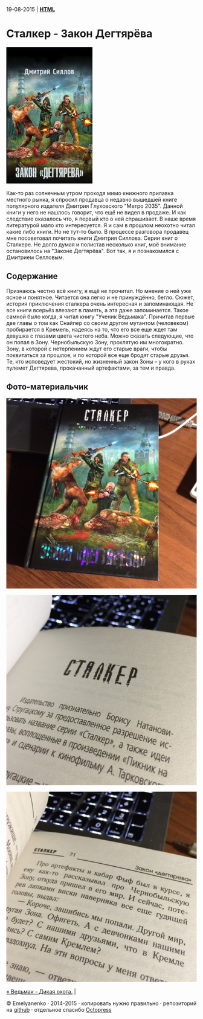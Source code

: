19-08-2015 | **[HTML](http://andre-y-ru.github.io/p/2015/08/19/stalker.html)** 

Сталкер - Закон Дегтярёва
===========================
![image](../../../../images/p/stalker.jpg)

Как-то раз солнечным утром проходя мимо книжного прилавка местного рынка, я спросил продавца о недавно вышедшей книге популярного издателя Дмитрия Глуховского "Метро 2035". Данной книги у него не нашлось говорит, что ещё не видел в продаже. И как следствие оказалось что, я первый кто о ней спрашивает. В наше время литературой мало кто интересуется. Я и сам в прошлом неохотно читал какие либо книги. Но не тут-то было. В процессе разговора продавец мне посоветовал почитать книги Дмитрия Силлова. Серии книг о Сталкере. Не долго думая и полистав несколько книг, моё внимание остановилось на "Законе Дегтярёва". Вот так, я и познакомился с Дмитрием Селловым.         

Содержание
----------
Признаюсь честно всё книгу, я ещё не прочитал. Но мнение о ней уже ясное и понятное. Читается она легко и не принуждённо, бегло. Сюжет, история приключения сталкера очень интересная и запоминающая. Не все книги всерьёз влезают в память, а эта даже запоминается. Такое самной было когда, я читал книгу "Ученик Ведьмака". Причитав первые две главы о том как Снайпер со своим другом мутантом (человеком) пробирается в Кремель, надеясь на то, что его все еще ждет там девушка с глазами цвета чистого неба. Можно сказать следующие, что он попал в Зону. Чернобыльскую Зону, проклятую им многократно. Зону, в которой с нетерпением ждут его старые враги, чтобы поквитаться за прошлое, и по которой все еще бродят старые друзья. Те, кто исповедует жестокий, но жизненный закон Зоны – у кого в руках пулемет Дегтярева, прокачанный артефактами, за тем и правда.    

Фото-материальчик
------------------
![image](../../../../images/smech/stalker1.jpg)

![image](../../../../images/smech/stalker2.jpg)

![image](../../../../images/smech/stalker3.jpg)


[&laquo; Ведьмак - Дикая охота.](https://github.com/andre-y-ru/andre-y-ru.github.com/blob/master/p/2015/07/03/witcher.md) | 

© Emelyanenko &middot; 2014-2015 · копировать нужно правильно · репозиторий на [github](https://github.com) · отдельное спасибо [Octopress](http://octopress.org)